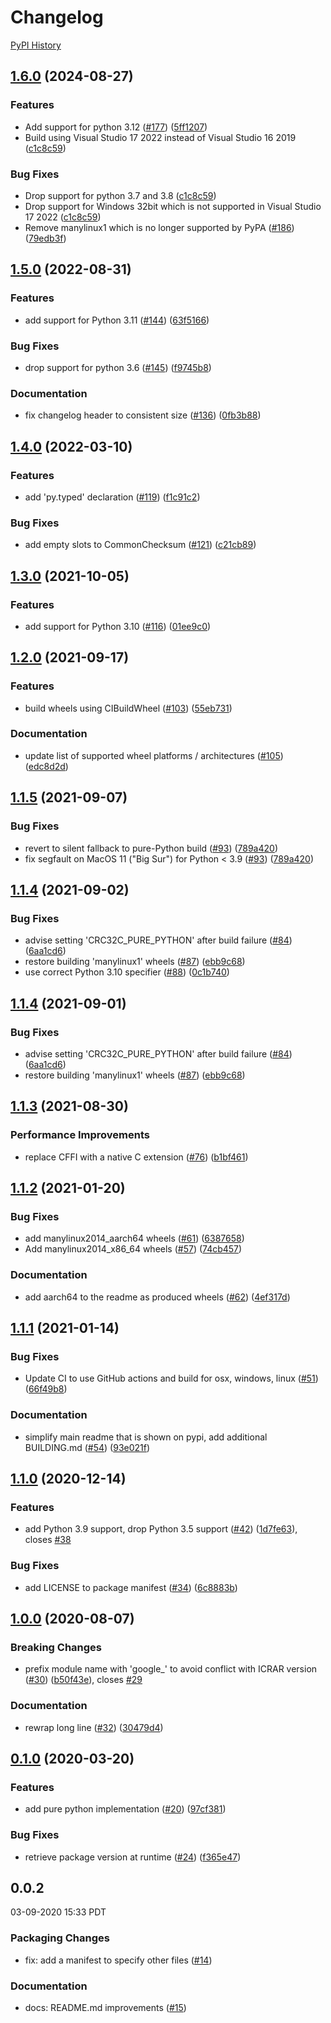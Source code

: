 # Changelog

[PyPI History][1]

[1]: https://pypi.org/project/google-crc32c/#history

## [1.6.0](https://github.com/googleapis/python-crc32c/compare/v1.5.0...v1.6.0) (2024-08-27)


### Features

* Add support for python 3.12 ([#177](https://github.com/googleapis/python-crc32c/issues/177)) ([5ff1207](https://github.com/googleapis/python-crc32c/commit/5ff1207e7b60256e7a32932324ccb9ad4ec265d2))
* Build using Visual Studio 17 2022 instead of Visual Studio 16 2019 ([c1c8c59](https://github.com/googleapis/python-crc32c/commit/c1c8c597d07e573406d76765022a837b007f9074))


### Bug Fixes

* Drop support for python 3.7 and 3.8 ([c1c8c59](https://github.com/googleapis/python-crc32c/commit/c1c8c597d07e573406d76765022a837b007f9074))
* Drop support for Windows 32bit which is not supported in Visual Studio 17 2022 ([c1c8c59](https://github.com/googleapis/python-crc32c/commit/c1c8c597d07e573406d76765022a837b007f9074))
* Remove manylinux1 which is no longer supported by PyPA ([#186](https://github.com/googleapis/python-crc32c/issues/186)) ([79edb3f](https://github.com/googleapis/python-crc32c/commit/79edb3fd3cda0e4193a6fb6a8346058398df43de))

## [1.5.0](https://github.com/googleapis/python-crc32c/compare/v1.4.0...v1.5.0) (2022-08-31)


### Features

* add support for Python 3.11 ([#144](https://github.com/googleapis/python-crc32c/issues/144)) ([63f5166](https://github.com/googleapis/python-crc32c/commit/63f5166815682d3430a771c51c7fd5a81d2fd259))


### Bug Fixes

* drop support for python 3.6 ([#145](https://github.com/googleapis/python-crc32c/issues/145)) ([f9745b8](https://github.com/googleapis/python-crc32c/commit/f9745b8089fa2645be7b8823c979f5192df3eec7))


### Documentation

* fix changelog header to consistent size ([#136](https://github.com/googleapis/python-crc32c/issues/136)) ([0fb3b88](https://github.com/googleapis/python-crc32c/commit/0fb3b88131aeee316e6d6f607fa32ec4767e4386))

## [1.4.0](https://github.com/googleapis/python-crc32c/compare/v1.3.0...v1.4.0) (2022-03-10)


### Features

* add 'py.typed' declaration ([#119](https://github.com/googleapis/python-crc32c/issues/119)) ([f1c91c2](https://github.com/googleapis/python-crc32c/commit/f1c91c277f1baac2ca8d60dd1e45361551ad3140))


### Bug Fixes

* add empty slots to CommonChecksum ([#121](https://github.com/googleapis/python-crc32c/issues/121)) ([c21cb89](https://github.com/googleapis/python-crc32c/commit/c21cb8923728801d732c11f6531a2415a1e5cd3f))

## [1.3.0](https://www.github.com/googleapis/python-crc32c/compare/v1.2.0...v1.3.0) (2021-10-05)


### Features

* add support for Python 3.10 ([#116](https://www.github.com/googleapis/python-crc32c/issues/116)) ([01ee9c0](https://www.github.com/googleapis/python-crc32c/commit/01ee9c0b4d6a992ddcf1fbbeaaea9d107c972b74))

## [1.2.0](https://www.github.com/googleapis/python-crc32c/compare/v1.1.5...v1.2.0) (2021-09-17)


### Features

* build wheels using CIBuildWheel ([#103](https://www.github.com/googleapis/python-crc32c/issues/103)) ([55eb731](https://www.github.com/googleapis/python-crc32c/commit/55eb7310b0a0f424da33f4b6d3b4b50e02c323eb))


### Documentation

* update list of supported wheel platforms / architectures ([#105](https://www.github.com/googleapis/python-crc32c/issues/105)) ([edc8d2d](https://www.github.com/googleapis/python-crc32c/commit/edc8d2dbe643f0c2bf1180f855e1585b0e81bdba))

## [1.1.5](https://www.github.com/googleapis/python-crc32c/compare/v1.1.4...v1.1.5) (2021-09-07)


### Bug Fixes

* revert to silent fallback to pure-Python build ([#93](https://www.github.com/googleapis/python-crc32c/issues/93)) ([789a420](https://www.github.com/googleapis/python-crc32c/commit/789a4203648d1b43f060332510177cf3867f82c4))
* fix segfault on MacOS 11 ("Big Sur") for Python < 3.9 ([#93](https://www.github.com/googleapis/python-crc32c/issues/93)) ([789a420](https://www.github.com/googleapis/python-crc32c/commit/789a4203648d1b43f060332510177cf3867f82c4))

## [1.1.4](https://www.github.com/googleapis/python-crc32c/compare/v1.1.4...v1.1.4) (2021-09-02)


### Bug Fixes

* advise setting 'CRC32C_PURE_PYTHON' after build failure ([#84](https://www.github.com/googleapis/python-crc32c/issues/84)) ([6aa1cd6](https://www.github.com/googleapis/python-crc32c/commit/6aa1cd69376b57fbc9bc2c470ed63a270279623d))
* restore building 'manylinux1' wheels ([#87](https://www.github.com/googleapis/python-crc32c/issues/87)) ([ebb9c68](https://www.github.com/googleapis/python-crc32c/commit/ebb9c68aca66e6b89d832e9e237679ac8b9ad344))
* use correct Python 3.10 specifier ([#88](https://www.github.com/googleapis/python-crc32c/issues/88)) ([0c1b740](https://www.github.com/googleapis/python-crc32c/commit/0c1b740c195caed8ac1e67fc38d87073223a6b3d))

## [1.1.4](https://www.github.com/googleapis/python-crc32c/compare/v1.1.3...v1.1.4) (2021-09-01)


### Bug Fixes

* advise setting 'CRC32C_PURE_PYTHON' after build failure ([#84](https://www.github.com/googleapis/python-crc32c/issues/84)) ([6aa1cd6](https://www.github.com/googleapis/python-crc32c/commit/6aa1cd69376b57fbc9bc2c470ed63a270279623d))
* restore building 'manylinux1' wheels ([#87](https://www.github.com/googleapis/python-crc32c/issues/87)) ([ebb9c68](https://www.github.com/googleapis/python-crc32c/commit/ebb9c68aca66e6b89d832e9e237679ac8b9ad344))

## [1.1.3](https://www.github.com/googleapis/python-crc32c/compare/v1.1.2...v1.1.3) (2021-08-30)


### Performance Improvements

* replace CFFI with a native C extension ([#76](https://www.github.com/googleapis/python-crc32c/issues/76)) ([b1bf461](https://www.github.com/googleapis/python-crc32c/commit/b1bf461cc0539962ac16a62860cae3cd2384cb4f))

## [1.1.2](https://www.github.com/googleapis/python-crc32c/compare/v1.1.1...v1.1.2) (2021-01-20)


### Bug Fixes

* add manylinux2014_aarch64 wheels ([#61](https://www.github.com/googleapis/python-crc32c/issues/61)) ([6387658](https://www.github.com/googleapis/python-crc32c/commit/63876582aec715100f61581657f9d994a1ace1bc))
* Add manylinux2014_x86_64 wheels ([#57](https://www.github.com/googleapis/python-crc32c/issues/57)) ([74cb457](https://www.github.com/googleapis/python-crc32c/commit/74cb457255a81d0aa5bee16425675140ed637410))


### Documentation

* add aarch64 to the readme as produced wheels ([#62](https://www.github.com/googleapis/python-crc32c/issues/62)) ([4ef317d](https://www.github.com/googleapis/python-crc32c/commit/4ef317d0efcd654842d17e03749b801303c8bc30))

## [1.1.1](https://www.github.com/googleapis/python-crc32c/compare/v1.1.0...v1.1.1) (2021-01-14)


### Bug Fixes

* Update CI to use GitHub actions and build for osx, windows, linux ([#51](https://www.github.com/googleapis/python-crc32c/issues/51)) ([66f49b8](https://www.github.com/googleapis/python-crc32c/commit/66f49b889ad66f7ecd5d6aeaf840f2c8f2ac131e))


### Documentation

* simplify main readme that is shown on pypi, add additional BUILDING.md ([#54](https://www.github.com/googleapis/python-crc32c/issues/54)) ([93e021f](https://www.github.com/googleapis/python-crc32c/commit/93e021fe8bc55fb046317b884ca21cb75e131e4f))

## [1.1.0](https://www.github.com/googleapis/python-crc32c/compare/v0.1.1...v1.1.0) (2020-12-14)


### Features

* add Python 3.9 support, drop Python 3.5 support ([#42](https://www.github.com/googleapis/python-crc32c/issues/42)) ([1d7fe63](https://www.github.com/googleapis/python-crc32c/commit/1d7fe6338fbcb0e74245f84c2034ac5371f7782a)), closes [#38](https://www.github.com/googleapis/python-crc32c/issues/38)


### Bug Fixes

* add LICENSE to package manifest ([#34](https://www.github.com/googleapis/python-crc32c/issues/34)) ([6c8883b](https://www.github.com/googleapis/python-crc32c/commit/6c8883b2c41aaa6f0dd5991896ad58e73f516182))

## [1.0.0](https://www.github.com/googleapis/python-crc32c/compare/v0.1.0...v1.0.0) (2020-08-07)

### Breaking Changes
* prefix module name with 'google_' to avoid conflict with ICRAR version ([#30](https://www.github.com/googleapis/python-crc32c/issues/30)) ([b50f43e](https://www.github.com/googleapis/python-crc32c/commit/b50f43e7bc40d91ccdade9ccc577a93c0ed05f3a)), closes [#29](https://www.github.com/googleapis/python-crc32c/issues/29)

### Documentation

* rewrap long line ([#32](https://www.github.com/googleapis/python-crc32c/issues/32)) ([30479d4](https://www.github.com/googleapis/python-crc32c/commit/30479d41997a09115aa0152b39ffef09bc97b13a))

## [0.1.0](https://www.github.com/googleapis/python-crc32c/compare/v0.0.2...v0.1.0) (2020-03-20)


### Features

* add pure python implementation ([#20](https://www.github.com/googleapis/python-crc32c/issues/20)) ([97cf381](https://www.github.com/googleapis/python-crc32c/commit/97cf3819035486628b2dcc2ad03e3b427fbf8046))


### Bug Fixes

* retrieve package version at runtime ([#24](https://www.github.com/googleapis/python-crc32c/issues/24)) ([f365e47](https://www.github.com/googleapis/python-crc32c/commit/f365e471c9ae90238ded65456635ccdb6cd33ca2))

## 0.0.2

03-09-2020 15:33 PDT


### Packaging Changes
- fix: add a manifest to specify other files ([#14](https://github.com/googleapis/python-crc32c/pull/14))

### Documentation
- docs: README.md improvements ([#15](https://github.com/googleapis/python-crc32c/pull/15))
